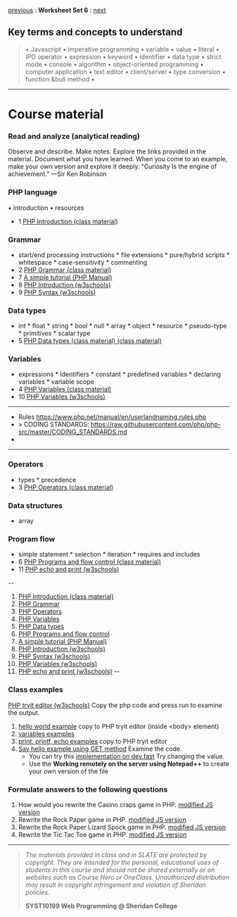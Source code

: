 [previous](set05.md) 
: **Worksheet Set 6**
: [next](set07.md)


## Key terms and concepts to understand
> &bull; Javascript  &bull; imperative programming  &bull; variable  &bull; value  &bull; literal  &bull; IPO operator &bull; expression  &bull; keyword  &bull; identifier  &bull;  data type &bull; strict mode  &bull; console  &bull;  algorithm  &bull; object-oriented programming  &bull; computer application  &bull;  text editor  &bull; client/server  &bull;  type conversion  &bull; function &bull method &bull;
> 
---

# Course material

### Read and analyze (analytical reading)
Observe and describe. Make notes. Explore the links provided in the material. Document what you have learned. When you come to an example, make your own version and explore it deeply. “Curiosity Is the engine of achievement.” —Sir Ken Robinson

### PHP language
&bull; introduction &bull; resources
* 1 [PHP Introduction (class material)](https://ebajcar.github.io/web10199/content/learnphp/index.html)

### Grammar
* start/end processing instructions  *  file extensions  * pure/hybrid scripts  * whitespace  * case-sensitivity * commenting
* 2 [PHP Grammar (class material)](https://ebajcar.github.io/web10199/content/learnphp/grammar.html)
* 7 [A simple tutorial (PHP Manual)](https://www.php.net/manual/en/tutorial.php)
* 8 [PHP Introduction (w3schools)](https://www.w3schools.com/php/php_intro.asp)
* 9 [PHP Syntax (w3schools)](https://www.w3schools.com/php/php_syntax.asp)
### Data types
* int * float * string * bool * null * array * object * resource * pseudo-type * primitives * scalar type
* 5 [PHP Data types (class material) (class material)](https://ebajcar.github.io/web10199/content/learnphp/data_types.html)
### Variables
* expressions * Identifiers * constant * predefined variables * declaring variables * variable scope
* 4 [PHP Variables (class material)](https://ebajcar.github.io/web10199/content/learnphp/variables.html)
* 10 [PHP Variables (w3schools)](https://www.w3schools.com/php/php_variables.asp)
---
* Rules https://www.php.net/manual/en/userlandnaming.rules.php
*  » CODING STANDARDS: https://raw.githubusercontent.com/php/php-src/master/CODING_STANDARDS.md
*  
---   
### Operators
* types * precedence
* 3 [PHP Operators (class material)](https://ebajcar.github.io/web10199/content/learnphp/operators.html)
### Data structures
* array
### Program flow
* simple statement * selection * iteration * requires and includes
* 6 [PHP Programs and flow control (class material)](https://ebajcar.github.io/web10199/content/learnphp/control_flow.html)
* 11 [PHP echo and print (w3schools)](https://www.w3schools.com/php/php_echo_print.asp)

--
1. [PHP Introduction (class material)](https://ebajcar.github.io/web10199/content/learnphp/index.html)
2. [PHP Grammar](https://ebajcar.github.io/web10199/content/learnphp/grammar.html)
3. [PHP Operators](https://ebajcar.github.io/web10199/content/learnphp/operators.html)
4. [PHP Variables](https://ebajcar.github.io/web10199/content/learnphp/variables.html)
5. [PHP Data types](https://ebajcar.github.io/web10199/content/learnphp/data_types.html)
6. [PHP Programs and flow control](https://ebajcar.github.io/web10199/content/learnphp/control_flow.html)
7. [A simple tutorial (PHP Manual)](https://www.php.net/manual/en/tutorial.php)
8. [PHP Introduction (w3schools)](https://www.w3schools.com/php/php_intro.asp)
9. [PHP Syntax (w3schools)](https://www.w3schools.com/php/php_syntax.asp)
10. [PHP Variables (w3schools)](https://www.w3schools.com/php/php_variables.asp)
11. [PHP echo and print (w3schools)](https://www.w3schools.com/php/php_echo_print.asp)
--

### Class examples
<a href="https://www.w3schools.com/php/phptryit.asp?filename=tryphp_intro" target="_blank">PHP tryit editor (w3schools)</a> Copy the php code and press run to examine the output.
1. [hello world example](../examples/set6/hello_world.php) copy to PHP tryit editor (inside &lt;body> element)
2. [variables examples](../examples/set6/variables.php)
3. [print, printf, echo examples](../examples/set6/print_printf.html) copy to PHP tryit editor
4. [Say hello example using GET method](../examples/set6/say_hello.php) Examine the code.
    - You can try this [implementation on dev.fast](https://bajcar.dev.fast.sheridanc.on.ca/10199/set06/say_hello.php?name=Sheridan%20College&password=abc) Try changing the value.
    - Use the **Working remotely on the server using Notepad++** to create your own version of the file




### Formulate answers to the following questions
1. How would you rewrite the Casino craps game in PHP. [modified JS version](https://syst10199-examples.w3spaces.com/week8/modified-cc.html)
2. Rewrite the Rock Paper game in PHP. [modified JS version](https://syst10199-examples.w3spaces.com/week8/modified-rps.html)
3. Rewrite the Rock Paper Lizard Spock game in PHP. [modified JS version](https://syst10199-examples.w3spaces.com/week8/modified-rpsls.html)
4. Rewrite the Tic Tac Toe game in PHP.  [modified JS version](https://syst10199-examples.w3spaces.com/week8/modified-ttt.html)


  
---
> *The materials provided in class and in SLATE are protected by copyright. They are intended for the personal, educational uses of students in this course and should not be shared externally or on websites such as Course Hero or OneClass. Unauthorized distribution may result in copyright infringement and violation of Sheridan policies.*
> 
> **SYST10199 Web Programming @ Sheridan College**
